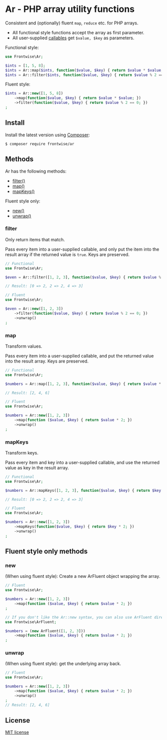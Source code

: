 # Ar - PHP array utility functions

<!-- [![Build Status](https://travis-ci.org/adbario/php-dot-notation.svg?branch=2.x)](https://travis-ci.org/adbario/php-dot-notation)
[![Coverage Status](https://coveralls.io/repos/github/adbario/php-dot-notation/badge.svg?branch=2.x)](https://coveralls.io/github/adbario/php-dot-notation?branch=2.x)
[![Total Downloads](https://poser.pugx.org/adbario/php-dot-notation/downloads)](https://packagist.org/packages/adbario/php-dot-notation)
[![License](https://poser.pugx.org/adbario/php-dot-notation/license)](LICENSE.md) -->

Consistent and (optionally) fluent `map`, `reduce` etc. for PHP arrays.

* All functional style functions accept the array as first parameter.
* All user-supplied [callables](https://www.php.net/manual/en/language.types.callable.php) get `$value, $key` as parameters.

Functional style:

```php
use Frontwise\Ar;

$ints = [1, 5, 8];
$ints = Ar::map($ints, function($value, $key) { return $value * $value; });
$ints = Ar::filter($ints, function($value, $key) { return $value % 2 == 0; })
```

Fluent style:

```php
$ints = Ar::new([1, 5, 8])
    ->map(function($value, $key) { return $value * $value; })
    ->filter(function($value, $key) { return $value % 2 == 0; })
;
```

## Install

Install the latest version using [Composer](https://getcomposer.org/):

```
$ composer require frontwise/ar
```

## Methods

Ar has the following methods:

- [filter()](#filter)
- [map()](#map)
- [mapKeys()](#mapKeys)

Fluent style only:

- [new()](#new)
- [unwrap()](#unwrap)

<a name="filter"></a>
### filter

Only return items that match.

Pass every item into a user-supplied callable, and only put the item into the result array if the returned value is `true`.
Keys are preserved.

```php
// Functional
use Frontwise\Ar;

$even = Ar::filter([1, 2, 3], function($value, $key) { return $value % 2 == 0; }); 

// Result: [0 => 2, 2 => 2, 4 => 3]
```

```php
// Fluent
use Frontwise\Ar;

$even = Ar::new([1, 2, 3])
    ->filter(function($value, $key) { return $value % 2 == 0; })
    ->unwrap()
;
```

<a name="map"></a>
### map

Transform values.

Pass every item into a user-supplied callable, and put the returned value into the result array.
Keys are preserved.

```php
// Functional
use Frontwise\Ar;

$numbers = Ar::map([1, 2, 3], function($value, $key) { return $value * 2; }); 

// Result: [2, 4, 6]
```

```php
// Fluent
use Frontwise\Ar;

$numbers = Ar::new([1, 2, 3])
    ->map(function ($value, $key) { return $value * 2; })
    ->unwrap()
;
```

<a name="mapKeys"></a>
### mapKeys

Transform keys.

Pass every item and key into a user-supplied callable, and use the returned value as key in the result array.

```php
// Functional
use Frontwise\Ar;

$numbers = Ar::mapKeys([1, 2, 3], function($value, $key) { return $key * 2; }); 

// Result: [0 => 2, 2 => 2, 4 => 3]
```

```php
// Fluent
use Frontwise\Ar;

$numbers = Ar::new([1, 2, 3])
    ->mapKeys(function($value, $key) { return $key * 2; })
    ->unwrap()
;
```

## Fluent style only methods

<a name="new"></a>
### new

(When using fluent style): Create a new ArFluent object wrapping the array.

```php
// Fluent
use Frontwise\Ar;

$numbers = Ar::new([1, 2, 3])
    ->map(function ($value, $key) { return $value * 2; })
;

// If you don't like the Ar::new syntax, you can also use ArFluent directly:
use Frontwise\ArFluent;

$numbers = (new ArFluent([1, 2, 3]))
    ->map(function ($value, $key) { return $value * 2; })
;

```

<a name="unwrap"></a>
### unwrap

(When using fluent style): get the underlying array back.

```php
// Fluent
use Frontwise\Ar;

$numbers = Ar::new([1, 2, 3])
    ->map(function ($value, $key) { return $value * 2; })
    ->unwrap()
;
// Result: [2, 4, 6]
```

## License

[MIT license](LICENSE.md)
